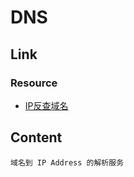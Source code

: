 # DNS

## Link

### Resource

+ [IP反查域名](https://dns.aizhan.com/)

## Content

    域名到 IP Address 的解析服务
